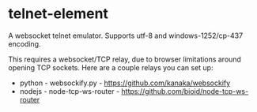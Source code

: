 # telnet-element
A websocket telnet emulator. Supports utf-8 and windows-1252/cp-437 encoding.

This requires a websocket/TCP relay, due to browser limitations around opening TCP sockets. Here are a couple relays you can set up:<br>
* python - websockify.py - https://github.com/kanaka/websockify
* nodejs - node-tcp-ws-router - https://github.com/bioid/node-tcp-ws-router

